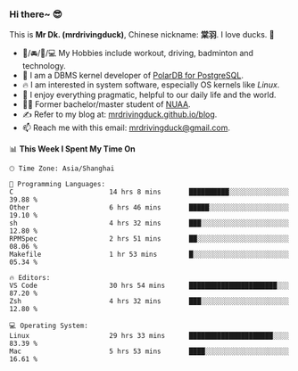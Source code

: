 ### Hi there~ 😎

This is **Mr Dk. (mrdrivingduck)**, Chinese nickname: **棠羽**. I love ducks. 🦆

- 💪/🚘/🏸/💻 My Hobbies include workout, driving, badminton and technology.
- 🍊 I am a DBMS kernel developer of [PolarDB for PostgreSQL](https://github.com/ApsaraDB/PolarDB-for-PostgreSQL).
- 🔥 I am interested in system software, especially OS kernels like *Linux*.
- 🔧 I enjoy everything pragmatic, helpful to our daily life and the world.
- 👨‍🎓 Former bachelor/master student of [NUAA](https://en.wikipedia.org/wiki/Nanjing_University_of_Aeronautics_and_Astronautics).
- ✍ Refer to my blog at: [mrdrivingduck.github.io/blog](https://mrdrivingduck.github.io/blog/).
- 📫 Reach me with this email: [mrdrivingduck@gmail.com](mailto:mrdrivingduck@gmail.com).

<!--START_SECTION:waka-->
📊 **This Week I Spent My Time On** 

```text
🕑︎ Time Zone: Asia/Shanghai

💬 Programming Languages: 
C                        14 hrs 8 mins       ██████████░░░░░░░░░░░░░░░   39.88 % 
Other                    6 hrs 46 mins       █████░░░░░░░░░░░░░░░░░░░░   19.10 % 
sh                       4 hrs 32 mins       ███░░░░░░░░░░░░░░░░░░░░░░   12.80 % 
RPMSpec                  2 hrs 51 mins       ██░░░░░░░░░░░░░░░░░░░░░░░   08.06 % 
Makefile                 1 hr 53 mins        █░░░░░░░░░░░░░░░░░░░░░░░░   05.34 % 

🔥 Editors: 
VS Code                  30 hrs 54 mins      ██████████████████████░░░   87.20 % 
Zsh                      4 hrs 32 mins       ███░░░░░░░░░░░░░░░░░░░░░░   12.80 % 

💻 Operating System: 
Linux                    29 hrs 33 mins      █████████████████████░░░░   83.39 % 
Mac                      5 hrs 53 mins       ████░░░░░░░░░░░░░░░░░░░░░   16.61 % 
```


<!--END_SECTION:waka-->

<!-- ![Mr Dk.'s GitHub Stats](https://github-readme-stats.vercel.app/api?username=mrdrivingduck&count_private&show_icons=true&theme=buefy) -->

<!-- ![Most Used Languages](https://github-readme-stats.vercel.app/api/top-langs/?username=mrdrivingduck&exclude_repo=mips32-CPU,snort-tcp-socket&theme=buefy&layout=compact&langs_count=10) -->


<!--
**mrdrivingduck/mrdrivingduck** is a ✨ _special_ ✨ repository because its `README.md` (this file) appears on your GitHub profile.

Here are some ideas to get you started:

- 🔭 I’m currently working on ...
- 🌱 I’m currently learning ...
- 👯 I’m looking to collaborate on ...
- 🤔 I’m looking for help with ...
- 💬 Ask me about ...
- 📫 How to reach me: ...
- 😄 Pronouns: ...
- ⚡ Fun fact: ...
-->

